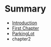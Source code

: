 # Summary

* [Introduction](README.md)
* [First Chapter](chapter1.md)
* [ParkingLot](parkinglot.md)
* chapter2

